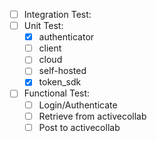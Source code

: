 - [ ] Integration Test:
- [ ] Unit Test:
    - [x] authenticator
    - [ ] client
    - [ ] cloud
    - [ ] self-hosted
    - [x] token_sdk
- [ ] Functional Test:
    - [ ] Login/Authenticate
    - [ ] Retrieve from activecollab
    - [ ] Post to activecollab
